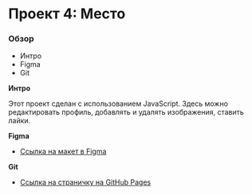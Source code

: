 # Проект 4: Место

### Обзор

* Интро
* Figma
* Git

**Интро**

Этот проект сделан с использованием JavaScript. Здесь можно редактировать
профиль, добавлять и удалять изображения, ставить лайки.

**Figma**

* [Ссылка на макет в Figma](https://www.figma.com/file/2cn9N9jSkmxD84oJik7xL7/JavaScript.-Sprint-4?node-id=0%3A1)

**Git**

* [Ссылка на страничку на GitHub Pages](https://anastasiyapas.github.io/mesto/)

